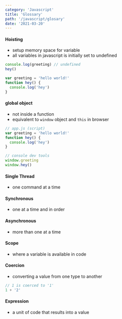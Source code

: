 ```yaml
---
category: 'Javascript'
title: 'Glossary'
path: '/javascript/glosary'
date: '2021-03-20'
---
```


#### Hoisting

- setup memory space for variable
- all variables in javascript is initially set to undefined

```javascript
console.log(greeting) // undefined
hey()

var greeting = 'hello world!'
function hey() {
  console.log('hey')
}
```

#### global object

- not inside a function
- equivalent to `window` object and `this` in browser

```javascript
// app.js (script)
var greeting = 'hello world!'
function hey() {
  console.log('hey')
}

// console dev tools
window.greeting
window.hey()
```

#### Single Thread

- one command at a time

#### Synchronous

- one at a time and in order

#### Asynchronous

- more than one at a time

#### Scope

- where a variable is available in code

#### Coercion

- converting a value from one type to another

```javascript
// 1 is coerced to '1'
1 + '2'
```

#### Expression

- a unit of code that results into a value
